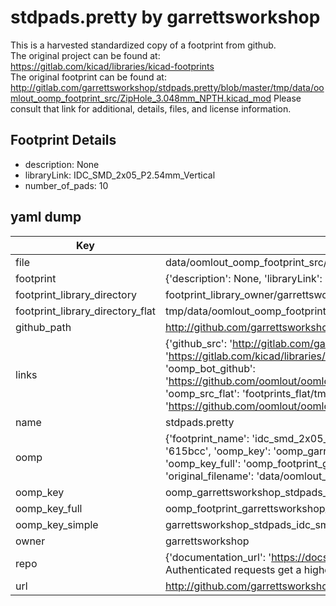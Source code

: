 # stdpads.pretty by garrettsworkshop  
This is a harvested standardized copy of a footprint from github.  
The original project can be found at:  
https://gitlab.com/kicad/libraries/kicad-footprints  
The original footprint can be found at:
http://gitlab.com/garrettsworkshop/stdpads.pretty/blob/master/tmp/data/oomlout_oomp_footprint_src/ZipHole_3.048mm_NPTH.kicad_mod
Please consult that link for additional, details, files, and license information.  
## Footprint Details
* description: None  
* libraryLink: IDC_SMD_2x05_P2.54mm_Vertical  
* number_of_pads: 10  
## yaml dump  
| Key | Value |  
| --- | --- |  
| file | data/oomlout_oomp_footprint_src/stdpads.pretty/IDC_SMD_2x05_P2.54mm_Vertical.kicad_mod |  
| footprint | {'description': None, 'libraryLink': 'IDC_SMD_2x05_P2.54mm_Vertical', 'number_of_pads': 10} |  
| footprint_library_directory | footprint_library_owner/garrettsworkshop_stdpads.pretty |  
| footprint_library_directory_flat | tmp/data/oomlout_oomp_footprint_src/footprints_flat/garrettsworkshop_stdpads_idc_smd_2x05_p2_54mm_vertical/working |  
| github_path | http://github.com/garrettsworkshop/stdpads.pretty/blob/master/tmp/data/oomlout_oomp_footprint_src/IDC_SMD_2x05_P2.54mm_Vertical.kicad_mod |  
| links | {'github_src': 'http://gitlab.com/garrettsworkshop/stdpads.pretty/blob/master/tmp/data/oomlout_oomp_footprint_src/ZipHole_3.048mm_NPTH.kicad_mod', 'github_src_repo': 'https://gitlab.com/kicad/libraries/kicad-footprints', 'oomp_bot': 'tmp/data/oomlout_oomp_footprint_src/footprints/garrettsworkshop_stdpads_idc_smd_2x05_p2_54mm_vertical/working', 'oomp_bot_github': 'https://github.com/oomlout/oomlout_oomp_footprint_bot/tree/main/tmp/data/oomlout_oomp_footprint_src/footprints/garrettsworkshop_stdpads_idc_smd_2x05_p2_54mm_vertical/working', 'oomp_src_flat': 'footprints_flat/tmp/data/oomlout_oomp_footprint_src/footprints_flat/garrettsworkshop_stdpads_idc_smd_2x05_p2_54mm_vertical/working', 'oomp_src_flat_github': 'https://github.com/oomlout/oomlout_oomp_footprint_src/tree/main/tmp/data/oomlout_oomp_footprint_src/footprints_flat/garrettsworkshop_stdpads_idc_smd_2x05_p2_54mm_vertical/working'} |  
| name | stdpads.pretty |  
| oomp | {'footprint_name': 'idc_smd_2x05_p2_54mm_vertical', 'library_name': 'stdpads', 'md5': '615bcc1d18b2ae4e397c18df9655272c', 'md5_10': '615bcc1d18', 'md5_5': '615bc', 'md5_6': '615bcc', 'oomp_key': 'oomp_garrettsworkshop_stdpads_idc_smd_2x05_p2_54mm_vertical', 'oomp_key_extra': 'oomp_footprint_garrettsworkshop_stdpads_idc_smd_2x05_p2_54mm_vertical', 'oomp_key_full': 'oomp_footprint_garrettsworkshop_stdpads_idc_smd_2x05_p2_54mm_vertical_615bcc', 'oomp_key_simple': 'garrettsworkshop_stdpads_idc_smd_2x05_p2_54mm_vertical', 'original_filename': 'data/oomlout_oomp_footprint_src/stdpads.pretty/IDC_SMD_2x05_P2.54mm_Vertical.kicad_mod', 'owner_name': 'garrettsworkshop'} |  
| oomp_key | oomp_garrettsworkshop_stdpads_idc_smd_2x05_p2_54mm_vertical |  
| oomp_key_full | oomp_footprint_garrettsworkshop_stdpads_idc_smd_2x05_p2_54mm_vertical |  
| oomp_key_simple | garrettsworkshop_stdpads_idc_smd_2x05_p2_54mm_vertical |  
| owner | garrettsworkshop |  
| repo | {'documentation_url': 'https://docs.github.com/rest/overview/resources-in-the-rest-api#rate-limiting', 'message': "API rate limit exceeded for 84.66.142.224. (But here's the good news: Authenticated requests get a higher rate limit. Check out the documentation for more details.)"} |  
| url | http://github.com/garrettsworkshop/stdpads.pretty |  

